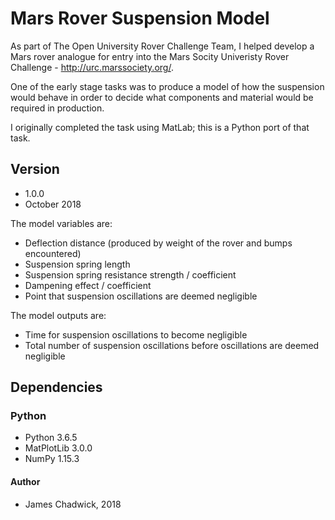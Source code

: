# Mars Rover Suspension Model
As part of The Open University Rover Challenge Team, I helped develop a Mars rover analogue for entry into the Mars Socity Univeristy Rover Challenge - http://urc.marssociety.org/.

One of the early stage tasks was to produce a model of how the suspension would behave in order to decide what components and material would be required in production.

I originally completed the task using MatLab; this is a Python port of that task.

## Version
* 1.0.0
* October 2018

The model variables are:
* Deflection distance (produced by weight of the rover and bumps encountered)
* Suspension spring length
* Suspension spring resistance strength / coefficient
* Dampening effect / coefficient
* Point that suspension oscillations are deemed negligible

The model outputs are:
* Time for suspension oscillations to become negligible
* Total number of suspension oscillations before oscillations are deemed negligible

## Dependencies

### Python
* Python 3.6.5
* MatPlotLib 3.0.0
* NumPy 1.15.3

#### Author
* James Chadwick, 2018
